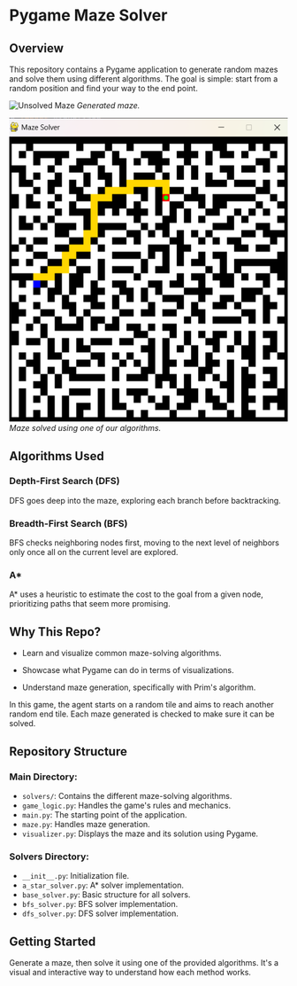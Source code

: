# Pygame Maze Solver

## Overview
This repository contains a Pygame application to generate random mazes and solve them using different algorithms. The goal is simple: start from a random position and find your way to the end point.

![Unsolved Maze](link_to_unsolved_maze_image)
*Generated maze.*

![Solved Maze](https://github.com/VenturaBleak/MazeSearch/blob/master/images/maze_shortest_path.png)
*Maze solved using one of our algorithms.*

## Algorithms Used

### Depth-First Search (DFS)
DFS goes deep into the maze, exploring each branch before backtracking.

### Breadth-First Search (BFS)
BFS checks neighboring nodes first, moving to the next level of neighbors only once all on the current level are explored.

### A*
A* uses a heuristic to estimate the cost to the goal from a given node, prioritizing paths that seem more promising.

## Why This Repo?
- Learn and visualize common maze-solving algorithms.
  
- Showcase what Pygame can do in terms of visualizations.
  
- Understand maze generation, specifically with Prim's algorithm.

In this game, the agent starts on a random tile and aims to reach another random end tile. Each maze generated is checked to make sure it can be solved.

## Repository Structure

### Main Directory:
- `solvers/`: Contains the different maze-solving algorithms.
- `game_logic.py`: Handles the game's rules and mechanics.
- `main.py`: The starting point of the application.
- `maze.py`: Handles maze generation.
- `visualizer.py`: Displays the maze and its solution using Pygame.

### Solvers Directory:
- `__init__.py`: Initialization file.
- `a_star_solver.py`: A* solver implementation.
- `base_solver.py`: Basic structure for all solvers.
- `bfs_solver.py`: BFS solver implementation.
- `dfs_solver.py`: DFS solver implementation.

## Getting Started
Generate a maze, then solve it using one of the provided algorithms. It's a visual and interactive way to understand how each method works.
